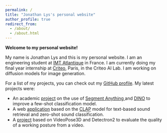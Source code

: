```yaml
---
permalink: /
title: "Jonathan Lys's personal website"
author_profile: true
redirect_from: 
  - /about/
  - /about.html
---
```


**Welcome to my personal website!**

My name is Jonathan Lys and this is my personal website. I am an engineering student at [IMT Atlantique](https://www.imt-atlantique.fr/en) in France. I am currently doing my final year internship at [Criteo](https://www.criteo.com/), Paris, in the Criteo AI Lab. I am working on diffusion models for image generation.

For a list of my projects, you can check out my [GitHub profile](https://github.com/jonathanlys01). My latest projects were:
- An academic [project](https://github.com/NewS0ul/FICUS) on the use of [Segment Anything ](https://arxiv.org/abs/2304.02643) and [DINO](https://arxiv.org/abs/2104.14294) to improve a few-shot classification model.
- A web [application](https://github.com/jonathanlys01/DL_2023_CLAP) based on the [CLAP](https://arxiv.org/abs/2211.06687) model for text-based sound retrieval and zero-shot sound classification.
- A [project](https://github.com/joanvelja/WrongPose-42028) based on VideoPose3D and Detectron2 to evaluate the quality of a working posture from a video.
